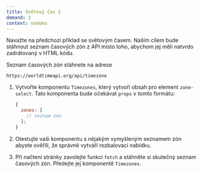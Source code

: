 ```yaml
---
title: Světový čas 2
demand: 3
context: nadoma
---
```


Navažte na předchozí příklad se světovým časem. Naším cílem bude stáhnout seznam časových zón z API místo toho, abychom jej měli natvrdo zadrátovaný v HTML kódu.

Seznam časových zón stáhnete na adrese

```
https://worldtimeapi.org/api/timezone
```

1. Vytvořte komponentu `Timezones`, který vytvoří obsah pro element `zone-select`. Tato komponenta bude očekávat `props` v tomto formátu:

   ```js
   {
     zones: [
       // seznam zón
     ];
   }
   ```

1. Otestujte vaši komponentu s nějakým vymyšleným seznamem zón abyste ověřili, že správně vytváří rozbalovací nabídku.
1. Při načtení stránky zavolejte funkci `fetch` a stáhněte si skutečný seznam časových zón. Předejte jej komponentě `Timezones`.
